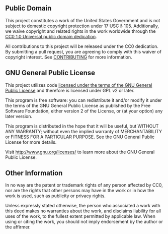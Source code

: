 ## Public Domain

This project constitutes a work of the United States Government and is not subject to domestic copyright protection under 17 USC § 105. Additionally, we waive copyright and related rights in the work worldwide through the [CC0 1.0 Universal public domain dedication](https://creativecommons.org/publicdomain/zero/1.0/).

All contributions to this project will be released under the CC0 dedication. By submitting a pull request, you are agreeing to comply with this waiver of copyright interest. See [CONTRIBUTING](CONTRIBUTING.md) for more information. 

## GNU General Public License

This project utilizes code [licensed under the terms of the GNU General Public License](https://wordpress.org/about/gpl/) and therefore is licensed under GPL v2 or later.

This program is free software: you can redistribute it and/or modify it under the terms of the GNU General Public License as published by the Free Software Foundation, either version 2 of the License, or (at your option) any later version.

This program is distributed in the hope that it will be useful, but WITHOUT ANY WARRANTY; without even the implied warranty of MERCHANTABILITY or FITNESS FOR A PARTICULAR PURPOSE. See the GNU General Public License for more details.

Visit http://www.gnu.org/licenses/ to learn more about the GNU General Public License.

## Other Information

In no way are the patent or trademark rights of any person affected by CC0, nor are the rights that other persons may have in the work or in how the work is used, such as publicity or privacy rights.

Unless expressly stated otherwise, the person who associated a work with this deed makes no warranties about the work, and disclaims liability for all uses of the work, to the fullest extent permitted by applicable law. When using or citing the work, you should not imply endorsement by the author or the affirmer.